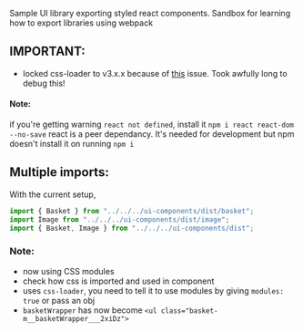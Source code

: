 Sample UI library exporting styled react components.
Sandbox for learning how to export libraries using webpack

## IMPORTANT:

- locked css-loader to v3.x.x because of [this](https://github.com/gajus/babel-plugin-react-css-modules/issues/291) issue. Took awfully long to debug this!

#### Note:

if you're getting warning `react not defined`, install it `npm i react react-dom --no-save`
react is a peer dependancy. It's needed for development but npm doesn't install it on running `npm i`

## Multiple imports:

With the current setup,

```js
import { Basket } from "../../../ui-components/dist/basket";
import Image from "../../../ui-components/dist/image";
import { Basket, Image } from "../../../ui-components/dist";
```

### Note:

- now using CSS modules
- check how css is imported and used in component
- uses `css-loader`, you need to tell it to use modules by giving `modules: true` or pass an obj
- `basketWrapper` has now become `<ul class="basket-m__basketWrapper___2xiDz">`
